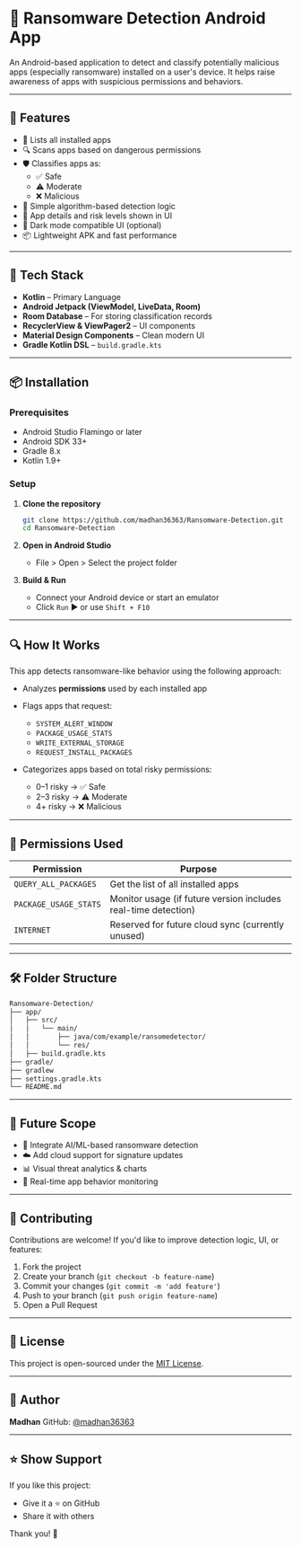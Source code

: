 # 🔐 Ransomware Detection Android App

An Android-based application to detect and classify potentially malicious apps (especially ransomware) installed on a user's device. It helps raise awareness of apps with suspicious permissions and behaviors.

---

## 🚀 Features

- 📱 Lists all installed apps
- 🔍 Scans apps based on dangerous permissions
- 🛡️ Classifies apps as:
  - ✅ Safe
  - ⚠️ Moderate
  - ❌ Malicious
- 🧠 Simple algorithm-based detection logic
- 🧾 App details and risk levels shown in UI
- 🌙 Dark mode compatible UI (optional)
- 📦 Lightweight APK and fast performance

---

## 🧰 Tech Stack

* **Kotlin** – Primary Language
* **Android Jetpack (ViewModel, LiveData, Room)**
* **Room Database** – For storing classification records
* **RecyclerView & ViewPager2** – UI components
* **Material Design Components** – Clean modern UI
* **Gradle Kotlin DSL** – `build.gradle.kts`

---

## 📦 Installation

### Prerequisites

* Android Studio Flamingo or later
* Android SDK 33+
* Gradle 8.x
* Kotlin 1.9+

### Setup

1. **Clone the repository**

   ```bash
   git clone https://github.com/madhan36363/Ransomware-Detection.git
   cd Ransomware-Detection
   ```

2. **Open in Android Studio**

   * File > Open > Select the project folder

3. **Build & Run**

   * Connect your Android device or start an emulator
   * Click `Run` ▶️ or use `Shift + F10`

---

## 🔍 How It Works

This app detects ransomware-like behavior using the following approach:

* Analyzes **permissions** used by each installed app
* Flags apps that request:

  * `SYSTEM_ALERT_WINDOW`
  * `PACKAGE_USAGE_STATS`
  * `WRITE_EXTERNAL_STORAGE`
  * `REQUEST_INSTALL_PACKAGES`
* Categorizes apps based on total risky permissions:

  * 0–1 risky → ✅ Safe
  * 2–3 risky → ⚠️ Moderate
  * 4+ risky → ❌ Malicious

---

## 📱 Permissions Used

| Permission            | Purpose                                                        |
| --------------------- | -------------------------------------------------------------- |
| `QUERY_ALL_PACKAGES`  | Get the list of all installed apps                             |
| `PACKAGE_USAGE_STATS` | Monitor usage (if future version includes real-time detection) |
| `INTERNET`            | Reserved for future cloud sync (currently unused)              |

---

## 🛠 Folder Structure

```bash
Ransomware-Detection/
├── app/
│   ├── src/
│   │   └── main/
│   │       ├── java/com/example/ransomedetector/
│   │       └── res/
│   ├── build.gradle.kts
├── gradle/
├── gradlew
├── settings.gradle.kts
└── README.md
```

---

## 🔄 Future Scope

* 🤖 Integrate AI/ML-based ransomware detection
* ☁️ Add cloud support for signature updates
* 📊 Visual threat analytics & charts
* 🧪 Real-time app behavior monitoring

---

## 🤝 Contributing

Contributions are welcome!
If you'd like to improve detection logic, UI, or features:

1. Fork the project
2. Create your branch (`git checkout -b feature-name`)
3. Commit your changes (`git commit -m 'add feature'`)
4. Push to your branch (`git push origin feature-name`)
5. Open a Pull Request

---

## 📄 License

This project is open-sourced under the [MIT License](LICENSE).

---

## 👤 Author

**Madhan**
GitHub: [@madhan36363](https://github.com/madhan36363)

---

## ⭐ Show Support

If you like this project:

* Give it a ⭐ on GitHub
* Share it with others

Thank you! 🙌